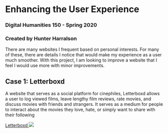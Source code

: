 # Enhancing the User Experience
### Digital Humanities 150 - Spring 2020
###     Created by Hunter Harralson

There are many websites I frequent based on personal interests. For many of these, there are details I notice that would make my experience as a user much smoother. With this project, I am looking to improve a website that I feel I would use more with minor improvements. 


## Case 1: Letterboxd
A website that serves as a social platform for cinephiles, Letterboxd allows a user to log viewed films, leave lengthy film reviews, rate movies, and discuss movies with friends and strangers. It serves as a medium for people to interact about the movies they love, hate, or simply want to share with their following

<a href="http://letterboxd.com" target="_blank"> Letterboxd </a>
<img src=”./letterboxd-screenshot.png”>

